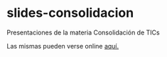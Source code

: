 # slides-consolidacion
Presentaciones de la materia Consolidación de TICs

Las mismas pueden verse online [aquí.](http://aretche.github.io/slides-consolidacion/)

